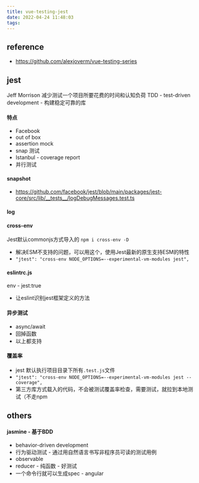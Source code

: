 ```yaml
---
title: vue-testing-jest
date: 2022-04-24 11:48:03
tags:
---
```

## reference
- https://github.com/alexjoverm/vue-testing-series
## jest
Jeff Morrison
减少测试一个项目所要花费的时间和认知负荷
TDD - test-driven development - 构建稳定可靠的库

#### 特点
- Facebook
- out of box
- assertion mock
- snap 测试
- Istanbul - coverage report
- 并行测试

#### snapshot
- https://github.com/facebook/jest/blob/main/packages/jest-core/src/lib/__tests__/logDebugMessages.test.ts


#### log

#### cross-env
Jest默认commonjs方式导入的
`npm i cross-env -D`
- 解决ESM不支持的问题，可以用这个，使用Jest最新的原生支持ESM的特性
- `"jtest": "cross-env NODE_OPTIONS=--experimental-vm-modules jest",`

#### eslintrc.js
env - jest:true
- 让eslint识别jest框架定义的方法

#### 异步测试
- async/await
- 回掉函数
- 以上都支持


#### 覆盖率
- jest 默认执行项目目录下所有`.test.js`文件
- `"jtest": "cross-env NODE_OPTIONS=--experimental-vm-modules jest --coverage",`
- 第三方库方式载入的代码，不会被测试覆盖率检查，需要测试，就拉到本地测试（不走npm
## others

#### jasmine - 基于BDD
- behavior-driven development
- 行为驱动测试 - 通过用自然语言书写非程序员可读的测试用例
- observable
- reducer - 纯函数 - 好测试
- 一个命令行就可以生成spec - angular
